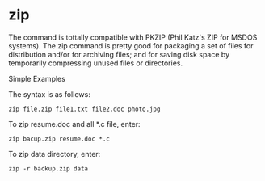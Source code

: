 # zip

The command is tottally compatible with PKZIP \(Phil Katz's ZIP for MSDOS systems\). The zip command is pretty good for packaging a set of files for distribution and/or for archiving files; and for saving disk space by temporarily compressing unused files or directories.

Simple Examples

The syntax is as follows:

```text
zip file.zip file1.txt file2.doc photo.jpg
```

To zip resume.doc and all \*.c file, enter:

```text
zip bacup.zip resume.doc *.c
```

To zip data directory, enter:

```text
zip -r backup.zip data
```

